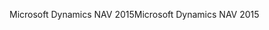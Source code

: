 <span data-ttu-id="6468f-101">Microsoft Dynamics NAV 2015</span><span class="sxs-lookup"><span data-stu-id="6468f-101">Microsoft Dynamics NAV 2015</span></span>